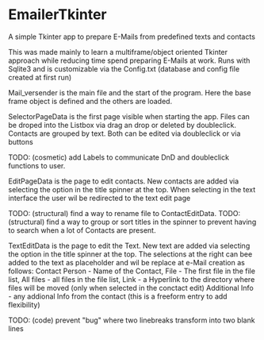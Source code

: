 # EmailerTkinter
A simple Tkinter app to prepare E-Mails from predefined texts and contacts

This was made mainly to learn a multiframe/object oriented Tkinter approach while reducing time spend preparing E-Mails at work.
Runs with Sqlite3 and is customizable via the Config.txt (database and config file created at first run)

Mail_versender is the main file and the start of the program. Here the base frame object is defined and the others are loaded.

SelectorPageData is the first page visible when starting the app. Files can be droped into the Listbox via drag an drop or deleted by doubleclick. 
Contacts are grouped by text.
Both can be edited via doubleclick or via buttons

TODO: (cosmetic) add Labels to communicate DnD and doubleclick functions to user.



EditPageData is the page to edit contacts. 
New contacts are added via selecting the <new contact> option in the title spinner at the top.
When selecting <New text> in the text interface the user wil be redirected to the text edit page

TODO: (structural) find a way to rename file to ContactEditData.
TODO: (structural) find a way to group or sort titles in the spinner to prevent having to search when a lot of Contacts are present.


TextEditData is the page to edit the Text.
New text are added via selecting the <new text> option in the title spinner at the top.
The selections at the right can bee added to the text as placeholder and wil be replace at e-Mail creation as follows:
Contact Person - Name of the Contact,
File - The first file in the file list,
All files - all files in the file list,
Link - a Hyperlink to the directory where files will be moved (only when selected in the conctact edit)
Additional Info - any addional Info from the contact (this is a freeform entry to add flexibility)

TODO: (code) prevent "bug" where two linebreaks transform into two blank lines
